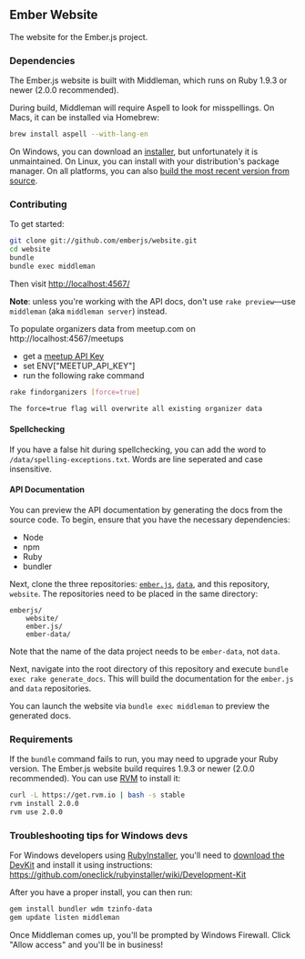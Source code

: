 ## Ember Website

The website for the Ember.js project.

### Dependencies

The Ember.js website is built with Middleman, which runs on Ruby 1.9.3 or newer
(2.0.0 recommended).

During build, Middleman will require Aspell to look for misspellings. On Macs, it can be installed via Homebrew:

``` sh
brew install aspell --with-lang-en
```

On Windows, you can download an [installer](http://aspell.net/win32/), but unfortunately it is unmaintained. On Linux, you can install with your distribution's package manager. On all platforms, you can also [build the most recent version from source](http://aspell.net/man-html/Installing.html).

### Contributing

To get started:

``` sh
git clone git://github.com/emberjs/website.git
cd website
bundle
bundle exec middleman
```

Then visit [http://localhost:4567/](http://localhost:4567/)

**Note**: unless you're working with the API docs, don't use `rake preview`—use `middleman` (aka `middleman server`) instead.

To populate organizers data from meetup.com on http://localhost:4567/meetups

  * get a [meetup API Key](https://secure.meetup.com/meetup_api/key/)
  * set ENV["MEETUP_API_KEY"]
  * run the following rake command

``` sh
rake findorganizers [force=true]

The force=true flag will overwrite all existing organizer data
```

#### Spellchecking

If you have a false hit during spellchecking, you can add the word to `/data/spelling-exceptions.txt`.
Words are line seperated and case insensitive.

#### API Documentation

You can preview the API documentation by generating the docs from the source code. To begin, ensure
that you have the necessary dependencies:

- Node
- npm
- Ruby
- bundler

Next, clone the three repositories: [`ember.js`](https://github.com/emberjs/ember.js),
[`data`](https://github.com/emberjs/data), and this repository, `website`. The repositories need
to be placed in the same directory:

    emberjs/
        website/
        ember.js/
        ember-data/
        

Note that the name of the data project needs to be `ember-data`, not `data`.

Next, navigate into the root directory of this repository and execute `bundle exec rake generate_docs`. This
will build the documentation for the `ember.js` and `data` repositories.

You can launch the website via `bundle exec middleman` to preview the generated docs.

### Requirements

If the `bundle` command fails to run, you may need to upgrade your Ruby version. The Ember.js website build requires 1.9.3 or newer (2.0.0 recommended). You can use [RVM](https://rvm.io/) to install it:

``` sh
curl -L https://get.rvm.io | bash -s stable
rvm install 2.0.0
rvm use 2.0.0
```

### Troubleshooting tips for Windows devs

For Windows developers using [RubyInstaller](http://rubyinstaller.org/), you'll need to [download the DevKit](http://rubyinstaller.org/downloads) and install it using instructions:
https://github.com/oneclick/rubyinstaller/wiki/Development-Kit

After you have a proper install, you can then run:
``` sh
gem install bundler wdm tzinfo-data
gem update listen middleman
```

Once Middleman comes up, you'll be prompted by Windows Firewall. Click "Allow access" and you'll be in business!
